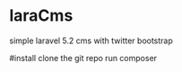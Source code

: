 # laraCms
simple laravel 5.2 cms with twitter bootstrap

#install
  clone the git repo
  run composer


